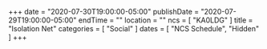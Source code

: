 +++
date = "2020-07-30T19:00:00-05:00"
publishDate = "2020-07-29T19:00:00-05:00"
endTime = ""
location = ""
ncs = [ "KA0LDG" ]
title = "Isolation Net"
categories = [ "Social" ]
dates = [ "NCS Schedule", "Hidden" ]
+++
